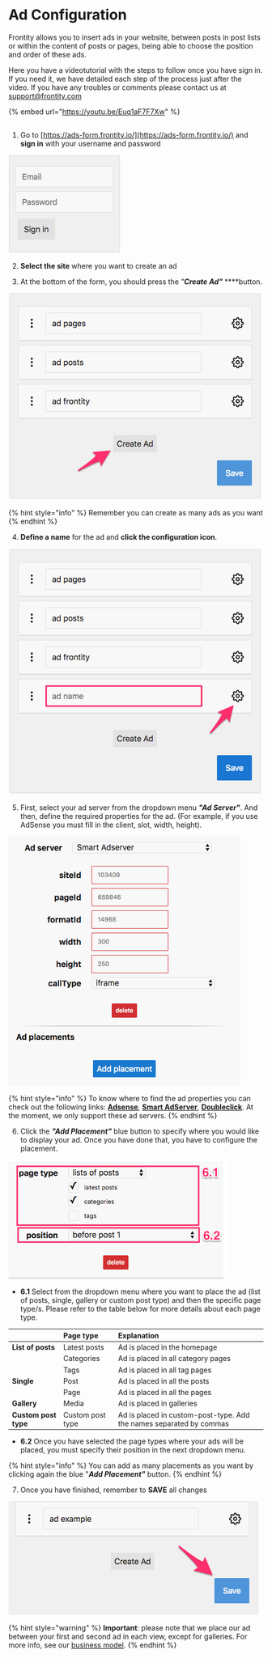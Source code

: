# Ad Configuration

Frontity allows you to insert ads in your website, between posts in post lists or within the content of posts or pages, being able to choose the position and order of these ads. 

Here you have a videotutorial with the steps to follow once you have sign in. If you need it, we have detailed each step of the process just after the video. If you have any troubles or comments please contact us at support@frontity.com

{% embed url="https://youtu.be/Euq1aF7F7Xw" %}

##  <a id="next-steps"></a>

1. Go to [https://ads-form.frontity.io/](https://ads-form.frontity.io/) and **sign in** with your username and password

![](../../.gitbook/assets/screen-shot-2018-10-04-at-15.31.38.png)

2.  **Select the site** where you want to create an ad

3. At the bottom of the form, you should press the _"**Create Ad"**_  ****button.

![](../../.gitbook/assets/ads-create_ads.png)

{% hint style="info" %}
Remember you can create as many ads as you want
{% endhint %}

4. **Define a name** for the ad and **click the configuration icon**. 

![](../../.gitbook/assets/ads-ad-name.png)

5. First, select your ad server from the dropdown menu _**"Ad Server"**_. And then, define the required properties for the ad. \(For example, if you use AdSense you must fill in the client, slot, width, height\).

![](../../.gitbook/assets/screen-shot-2018-10-05-at-09.24.16.png)

{% hint style="info" %}
To know where to find the ad properties you can check out the following links: [**Adsense**](https://support.frontity.com/~/edit/drafts/-LNuf3OdVuhGlDZ2knQ1/integrations/ads/adsense), [**Smart AdServer**](https://support.frontity.com/~/edit/drafts/-LNuf3OdVuhGlDZ2knQ1/integrations/ads/smart-adserver), [**Doubleclick**](https://support.frontity.com/~/edit/drafts/-LNuf3OdVuhGlDZ2knQ1/integrations/ads/doubleclick). At the moment, we only support these ad servers.
{% endhint %}

6. Click the _**"Add Placement"**_  blue button to specify where you would like to display your ad. Once you have done that, you have to configure the placement.

![](../../.gitbook/assets/https___ads-form_frontity_io_site_id_cjmaqalgj00qx0128wcakq83d.png)

* **6.1** Select from the dropdown menu where you want to place the ad \(list of posts, single, gallery or custom post type\) and then the specific page type/s. Please refer to the table below for more details about each page type.

|  | Page type | Explanation |
| :--- | :--- | :--- |
| **List of posts** | Latest posts | Ad is placed in the homepage |
|  | Categories | Ad is placed in all category pages |
|  | Tags | Ad is placed in all tag pages |
| **Single** | Post | Ad is placed in all the posts |
|  | Page | Ad is placed in all the pages |
| **Gallery** | Media | Ad is placed in galleries |
| **Custom post type** | Custom post type | Ad is placed in custom-post-type. Add the names separated by commas |

* **6.2** Once you have selected the page types where your ads will be placed, you must specify their position in the next dropdown menu.

{% hint style="info" %}
You can add as many placements as you want by clicking again the blue "_**Add Placement"**_ button.
{% endhint %}

7. Once you have finished, remember to **SAVE** all changes

![](../../.gitbook/assets/https___ads-form_frontity_io_site_id_cjmaqalgj00qx0128wcakq83d-2%20%281%29.png)

{% hint style="warning" %}
**Important**: please note that we place our ad between your first and second ad in each view, except for galleries. For more info, see our [business model](../../useful-information/business-model.md#our-business-model).
{% endhint %}



